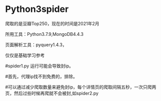# Python3spider

爬取的是豆瓣Top250，现在的时间是2021年2月

所用工具：Python3.7.9,MongoDB4.4.3

页面解析工具：pyquery1.4.3，

仅仅是基础学习参考

#spider1.py 运行可能会导致封ip。

#首先，代理ip找不到免费的，排除。

#可以通过减少爬取数量来避免封ip，每个详情页的爬取间隔五秒，一次只爬两页，然后过些时候再爬就不会被封,如spider2.py
